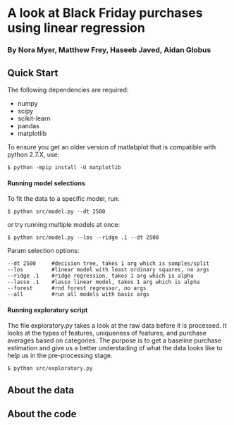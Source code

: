 # A look at Black Friday purchases using linear regression
### By Nora Myer, Matthew Frey, Haseeb Javed, Aidan Globus

## Quick Start
The following dependencies are required:
- numpy
- scipy
- scikit-learn
- pandas
- matplotlib

To ensure you get an older version of matlabplot that is compatible with python 2.7.X, use:
```
$ python -mpip install -U matplotlib
```

#### Running model selections
To fit the data to a specific model, run:
```
$ python src/model.py --dt 2500
```
or try running multiple models at once:

```
$ python src/model.py --los --ridge .1 --dt 2500
```

Param selection options:
```
--dt 2500     #decision tree, takes 1 arg which is samples/split
--los         #linear model with least ordinary squares, no args
--ridge .1    #ridge regression, takes 1 arg which is alpha
--lasso .1    #lasso linear model, takes 1 arg which is alpha
--forest      #rnd forest regressor, no args
--all         #run all models with basic args
```
#### Running exploratory script
The file exploratory.py takes a look at the raw data before it is processed. It looks at the types of features, uniqueness of features, and purchase averages based on categories. The purpose is to get a baseline purchase estimation and give us a better understading of what the data looks like to help us in the pre-processing stage.

```
$ python src/exploratory.py
```

## About the data

## About the code
